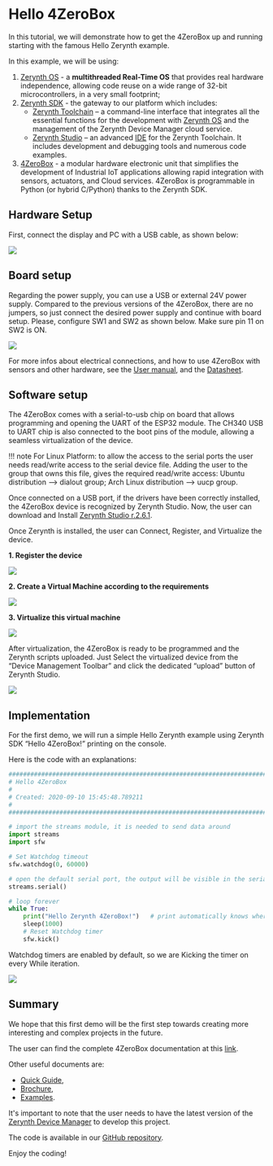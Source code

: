# Hello 4ZeroBox

In this tutorial, we will demonstrate how to get the 4ZeroBox up and running starting with the famous Hello Zerynth example.

In this example, we will be using:

1. [Zerynth OS](https://www.zerynth.com/zos/) - a **multithreaded Real-Time OS** that provides real hardware independence, allowing code reuse on a wide range of 32-bit microcontrollers, in a very small footprint;
2. [Zerynth SDK](https://www.zerynth.com/zsdk/) - the gateway to our platform which includes:
    - [Zerynth Toolchain](https://docs.zerynth.com/latest/reference/core/toolchain/docs/) – a command-line interface that integrates all the essential functions for the development with [Zerynth OS](https://www.zerynth.com/zos/) and the management of the Zerynth Device Manager cloud service.
    - [Zerynth Studio](https://docs.zerynth.com/latest/develop/) – an advanced [IDE](https://docs.zerynth.com/latest/reference/core/studio/docs/) for the Zerynth Toolchain. It includes development and debugging tools and numerous code examples.
3. [4ZeroBox](/latest/4zp/4ZeroBox/) - a modular hardware electronic unit that simplifies the development of Industrial IoT applications allowing rapid integration with sensors, actuators, and Cloud services. 4ZeroBox is programmable in Python (or hybrid C/Python) thanks to the Zerynth SDK.

## Hardware Setup

First, connect the display and PC with a USB cable, as shown below:

![](img/hardware_setup.jpg)

## Board setup

Regarding the power supply, you can use a USB or external 24V power supply.
Compared to the previous versions of the 4ZeroBox, there are no jumpers, so just connect the desired power supply and continue with board setup.
Please, configure SW1 and SW2 as shown below. Make sure pin 11 on SW2 is ON.

![](img/pins.jpg)

For more infos about electrical connections, and how to use 4ZeroBox with sensors and other hardware, see the [User manual](https://www.zerynth.com/download/13894/), and the [Datasheet](https://www.zerynth.com/download/13895/).

## Software setup

The 4ZeroBox comes with a serial-to-usb chip on board that allows programming and opening the UART of the ESP32 module. The CH340 USB to UART chip is also connected to the boot pins of the module, allowing a seamless virtualization of the device.

!!! note
    For Linux Platform: to allow the access to the serial ports the user needs read/write access to the serial device file. Adding the user to the group that owns this file, gives the required read/write access: Ubuntu distribution –> dialout group; Arch Linux distribution –> uucp group.

Once connected on a USB port, if the drivers have been correctly installed, the 4ZeroBox device is recognized by Zerynth Studio.
Now, the user can download and Install [Zerynth Studio r.2.6.1](https://www.zerynth.com/zsdk).

Once Zerynth is installed, the user can Connect, Register, and Virtualize the device.

**1. Register the device**

![](img/register.jpg)

**2. Create a Virtual Machine according to the requirements**

![](img/create_vm.jpg)

**3. Virtualize this virtual machine**

![](img/software_setup.jpg)

After virtualization, the 4ZeroBox is ready to be programmed and the Zerynth scripts uploaded. Just Select the virtualized device from the “Device Management Toolbar” and click the dedicated “upload” button of Zerynth Studio.

![](img/select_device.jpg)

## Implementation

For the first demo, we will run a simple Hello Zerynth example using Zerynth SDK “Hello 4ZeroBox!” printing on the console.

Here is the code with an explanations:

```py
###############################################################################
# Hello 4ZeroBox
#
# Created: 2020-09-10 15:45:48.789211
#
################################################################################

# import the streams module, it is needed to send data around
import streams
import sfw

# Set Watchdog timeout
sfw.watchdog(0, 60000)

# open the default serial port, the output will be visible in the serial console
streams.serial()  

# loop forever
while True:
    print("Hello Zerynth 4ZeroBox!")   # print automatically knows where to print!
    sleep(1000)
    # Reset Watchdog timer
    sfw.kick()
```
Watchdog timers are enabled by default, so we are Kicking the timer on every While iteration.

![](img/print.jpg)

## Summary

We hope that this first demo will be the first step towards creating more interesting and complex projects in the future.

The user can find the complete 4ZeroBox documentation at this [link](/latest/4zp/4ZeroBox/).

Other useful documents are: 

- [Quick Guide](https://www.zerynth.com/download/15283/), 
- [Brochure](https://www.zerynth.com/download/13895/), 
- [Examples](/latest/reference/libs/zerynth/zdm/docs/examples/).

It's important to note that the user needs to have the latest version of the [Zerynth Device Manager](https://www.zerynth.com/zsdk/) to develop this project.

The code is available in our [GitHub repository](https://github.com/zerynth/demos-4zerobox/tree/main/hello-4zerobox).

Enjoy the coding!
